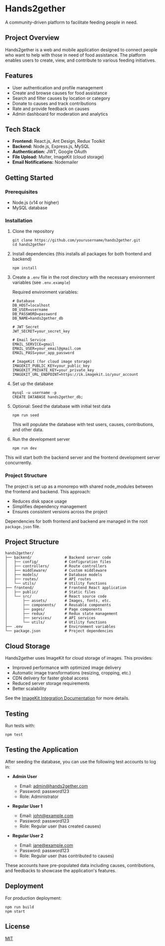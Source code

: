 # Hands2gether

A community-driven platform to facilitate feeding people in need.

## Project Overview

Hands2gether is a web and mobile application designed to connect people who want to help with those in need of food assistance. The platform enables users to create, view, and contribute to various feeding initiatives.

## Features

- User authentication and profile management
- Create and browse causes for food assistance
- Search and filter causes by location or category
- Donate to causes and track contributions
- Rate and provide feedback on causes
- Admin dashboard for moderation and analytics

## Tech Stack

- **Frontend:** React.js, Ant Design, Redux Toolkit
- **Backend:** Node.js, Express.js, MySQL
- **Authentication:** JWT, Google OAuth
- **File Upload:** Multer, ImageKit (cloud storage)
- **Email Notifications:** Nodemailer

## Getting Started

### Prerequisites

- Node.js (v14 or higher)
- MySQL database

### Installation

1. Clone the repository

   ```
   git clone https://github.com/yourusername/hands2gether.git
   cd hands2gether
   ```

2. Install dependencies (this installs all packages for both frontend and backend)

   ```
   npm install
   ```

3. Create a `.env` file in the root directory with the necessary environment variables (see `.env.example`)

   Required environment variables:

   ```
   # Database
   DB_HOST=localhost
   DB_USER=username
   DB_PASSWORD=password
   DB_NAME=hands2gether_db

   # JWT Secret
   JWT_SECRET=your_secret_key

   # Email Service
   EMAIL_SERVICE=gmail
   EMAIL_USER=your_email@gmail.com
   EMAIL_PASS=your_app_password

   # ImageKit (for cloud image storage)
   IMAGEKIT_PUBLIC_KEY=your_public_key
   IMAGEKIT_PRIVATE_KEY=your_private_key
   IMAGEKIT_URL_ENDPOINT=https://ik.imagekit.io/your_account
   ```

4. Set up the database

   ```
   mysql -u username -p
   CREATE DATABASE hands2gether_db;
   ```

5. Optional: Seed the database with initial test data

   ```
   npm run seed
   ```

   This will populate the database with test users, causes, contributions, and other data.

6. Run the development server
   ```
   npm run dev
   ```

This will start both the backend server and the frontend development server concurrently.

### Project Structure

The project is set up as a monorepo with shared node_modules between the frontend and backend. This approach:

- Reduces disk space usage
- Simplifies dependency management
- Ensures consistent versions across the project

Dependencies for both frontend and backend are managed in the root `package.json` file.

## Project Structure

```
hands2gether/
├── backend/               # Backend server code
│   ├── config/            # Configuration files
│   ├── controllers/       # Route controllers
│   ├── middleware/        # Custom middleware
│   ├── models/            # Database models
│   ├── routes/            # API routes
│   └── utils/             # Utility functions
├── frontend/              # Frontend React application
│   ├── public/            # Static files
│   └── src/               # React source code
│       ├── assets/        # Images, fonts, etc.
│       ├── components/    # Reusable components
│       ├── pages/         # Page components
│       ├── redux/         # Redux state management
│       ├── services/      # API services
│       └── utils/         # Utility functions
├── .env                   # Environment variables
└── package.json           # Project dependencies
```

## Cloud Storage

Hands2gether uses ImageKit for cloud storage of images. This provides:

- Improved performance with optimized image delivery
- Automatic image transformations (resizing, cropping, etc.)
- CDN delivery for faster global access
- Reduced server storage requirements
- Better scalability

See the [ImageKit Integration Documentation](./docs/imagekit-integration.md) for more details.

## Testing

Run tests with:

```
npm test
```

## Testing the Application

After seeding the database, you can use the following test accounts to log in:

- **Admin User**

  - Email: admin@hands2gether.com
  - Password: password123
  - Role: Administrator

- **Regular User 1**

  - Email: john@example.com
  - Password: password123
  - Role: Regular user (has created causes)

- **Regular User 2**
  - Email: jane@example.com
  - Password: password123
  - Role: Regular user (has contributed to causes)

These accounts have pre-populated data including causes, contributions, and feedbacks to showcase the application's features.

## Deployment

For production deployment:

```
npm run build
npm start
```

## License

[MIT](LICENSE)
